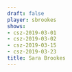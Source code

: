 ```yaml
---
draft: false
player: sbrookes
shows:
- csz-2019-03-01
- csz-2019-03-02
- csz-2019-03-15
- csz-2019-03-23
title: Sara Brookes
---
```

